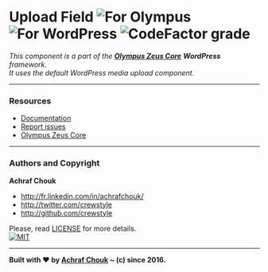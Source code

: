 # Upload Field ![For Olympus](https://img.shields.io/badge/for-Olympus-44cc11.svg?style=flat-square) ![For WordPress](https://img.shields.io/badge/for-WordPress-00aadc.svg?style=flat-square) ![CodeFactor grade](https://www.codefactor.io/repository/github/GetOlympus/olympus-upload-field/badge?style=flat-square)

_This component is a part of the [**Olympus Zeus Core**](https://github.com/GetOlympus/Zeus-Core) **WordPress** framework._  
_It uses the default WordPress media upload component._  

---

### Resources

  + [Documentation](https://olympus.readme.io/v1.0/docs/upload-field)
  + [Report issues](https://github.com/GetOlympus/olympus-upload-field/issues)
  + [Olympus Zeus Core](https://github.com/GetOlympus/Zeus-Core)

---

### Authors and Copyright

**Achraf Chouk**

+ http://fr.linkedin.com/in/achrafchouk/
+ http://twitter.com/crewstyle
+ http://github.com/crewstyle

Please, read [LICENSE](https://github.com/GetOlympus/olympus-upload-field/blob/master/LICENSE "LICENSE") for more details.  
[![MIT](https://img.shields.io/badge/license-MIT_License-blue.svg?style=flat-square)](http://opensource.org/licenses/MIT "MIT")  

---

**Built with ♥ by [Achraf Chouk](http://github.com/crewstyle "Achraf Chouk") ~ (c) since 2016.**

